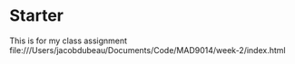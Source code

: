 # Starter
This is for my class assignment
file:///Users/jacobdubeau/Documents/Code/MAD9014/week-2/index.html
